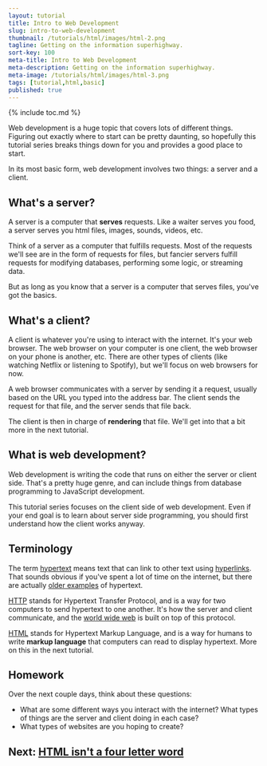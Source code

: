 ```yaml
---
layout: tutorial
title: Intro to Web Development
slug: intro-to-web-development
thumbnail: /tutorials/html/images/html-2.png
tagline: Getting on the information superhighway.
sort-key: 100
meta-title: Intro to Web Development
meta-description: Getting on the information superhighway.
meta-image: /tutorials/html/images/html-3.png
tags: [tutorial,html,basic]
published: true
---
```


{% include toc.md %}

Web development is a huge topic that covers lots of different things. Figuring out exactly where to start can be pretty daunting, so hopefully this tutorial series breaks things down for you and provides a good place to start.

In its most basic form, web development involves two things: a server and a client.

## What's a server?

A server is a computer that **serves** requests. Like a waiter serves you food, a server serves you html files, images, sounds, videos, etc.

Think of a server as a computer that fulfills requests. Most of the requests we'll see are in the form of requests for files, but fancier servers fulfill requests for modifying databases, performing some logic, or streaming data.

But as long as you know that a server is a computer that serves files, you've got the basics.
 
## What's a client?

A client is whatever you're using to interact with the internet. It's your web browser. The web browser on your computer is one client, the web browser on your phone is another, etc. There are other types of clients (like watching Netflix or listening to Spotify), but we'll focus on web browsers for now.

A web browser communicates with a server by sending it a request, usually based on the URL you typed into the address bar. The client sends the request for that file, and the server sends that file back.

The client is then in charge of **rendering** that file. We'll get into that a bit more in the next tutorial.
 
## What is web development?
 
Web development is writing the code that runs on either the server or client side. That's a pretty huge genre, and can include things from database programming to JavaScript development.

This tutorial series focuses on the client side of web development. Even if your end goal is to learn about server side programming, you should first understand how the client works anyway.

## Terminology

The term [hypertext](https://en.wikipedia.org/wiki/Hypertext) means text that can link to other text using [hyperlinks](https://en.wikipedia.org/wiki/Hyperlink). That sounds obvious if you've spent a lot of time on the internet, but there are actually [older examples](https://en.wikipedia.org/wiki/History_of_hypertext) of hypertext.

[HTTP](https://en.wikipedia.org/wiki/Hypertext_Transfer_Protocol) stands for Hypertext Transfer Protocol, and is a way for two computers to send hypertext to one another. It's how the server and client communicate, and the [world wide web](https://en.wikipedia.org/wiki/World_Wide_Web) is built on top of this protocol.

[HTML](https://en.wikipedia.org/wiki/HTML) stands for Hypertext Markup Language, and is a way for humans to write **markup language** that computers can read to display hypertext. More on this in the next tutorial.

## Homework

Over the next couple days, think about these questions:

- What are some different ways you interact with the internet? What types of things are the server and client doing in each case?
- What types of websites are you hoping to create?

## Next: [HTML isn't a four letter word](/tutorials/html/html)
